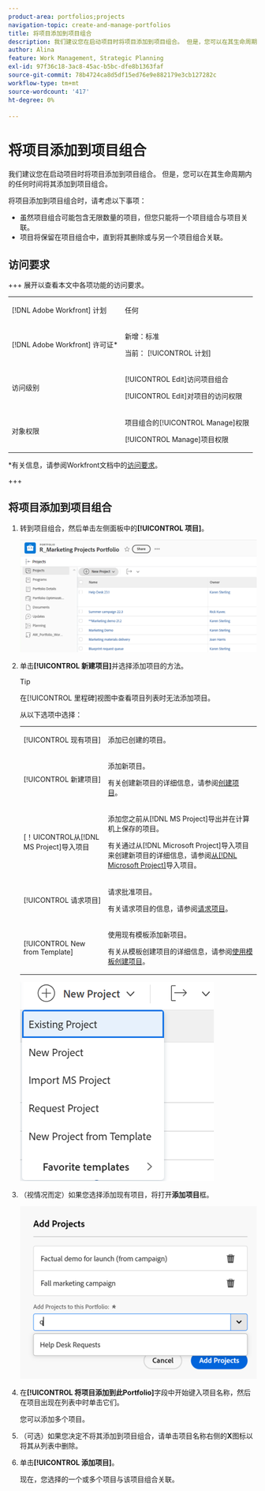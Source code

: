 ```yaml
---
product-area: portfolios;projects
navigation-topic: create-and-manage-portfolios
title: 将项目添加到项目组合
description: 我们建议您在启动项目时将项目添加到项目组合。 但是，您可以在其生命周期内的任何时间将其添加到项目组合。
author: Alina
feature: Work Management, Strategic Planning
exl-id: 97f36c18-3ac8-45ac-b5bc-dfe8b1363faf
source-git-commit: 78b4724ca8d5df15ed76e9e882179e3cb127282c
workflow-type: tm+mt
source-wordcount: '417'
ht-degree: 0%

---
```


# 将项目添加到项目组合

<!--Audited: 5/2025-->

<!--<span class="preview">The highlighted information on this page refers to functionality not yet generally available. It is available only in the Preview environment for all customers. The same features will also be available in the Production environment for all customers after a week from the Preview release. </span>   

<span class="preview">For more information, see [Interface modernization](/help/quicksilver/product-announcements/product-releases/interface-modernization/interface-modernization.md). </span>-->

我们建议您在启动项目时将项目添加到项目组合。 但是，您可以在其生命周期内的任何时间将其添加到项目组合。

将项目添加到项目组合时，请考虑以下事项：

* 虽然项目组合可能包含无限数量的项目，但您只能将一个项目组合与项目关联。
* 项目将保留在项目组合中，直到将其删除或与另一个项目组合关联。

## 访问要求

+++ 展开以查看本文中各项功能的访问要求。

<table style="table-layout:auto"> 
 <col> 
 <col> 
 <tbody> 
  <tr> 
   <td role="rowheader">[!DNL Adobe Workfront] 计划</td> 
   <td> <p>任何</p>
   </td> 
  </tr> 
  <tr> 
   <td role="rowheader">[!DNL Adobe Workfront] 许可证*</td> 
   <td><p>新增：标准</p> 
   <p>当前： [!UICONTROL 计划] </p> </td> 
  </tr> 
  <tr> 
   <td role="rowheader">访问级别</td> 
   <td> <p>[!UICONTROL Edit]访问项目组合</p> <p>[!UICONTROL Edit]对项目的访问权限</p> </td> 
  </tr> 
  <tr> 
   <td role="rowheader">对象权限</td> 
   <td> <p>项目组合的[!UICONTROL Manage]权限</p> <p>[!UICONTROL Manage]项目权限</p>  </td> 
  </tr> 
 </tbody> 
</table>

*有关信息，请参阅Workfront文档中的[访问要求](/help/quicksilver/administration-and-setup/add-users/access-levels-and-object-permissions/access-level-requirements-in-documentation.md)。

+++

## 将项目添加到项目组合

1. 转到项目组合，然后单击左侧面板中的&#x200B;**[!UICONTROL 项目]**。

   ![Portfolio项目](assets/qs-portfolio-with-projects-350x90.png)

1. 单击&#x200B;**[!UICONTROL 新建项目]**&#x200B;并选择添加项目的方法。

   >[!TIP]
   >
   >在[!UICONTROL 里程碑]视图中查看项目列表时无法添加项目。

   从以下选项中选择：

   <table style="table-layout:auto"> 
    <col> 
    <col> 
    <tbody> 
     <tr> 
      <td role="rowheader">[!UICONTROL 现有项目]</td> 
      <td> <p>添加已创建的项目。</p> </td> 
     </tr> 
     <tr> 
      <td role="rowheader">[!UICONTROL 新建项目]</td> 
      <td> <p>添加新项目。 </p> <p>有关创建新项目的详细信息，请参阅<a href="../../../manage-work/projects/create-projects/create-project.md" class="MCXref xref">创建项目</a>。 </p> </td> 
     </tr> 
     <tr> 
      <td role="rowheader">&lbrack;！UICONTROL从[!DNL MS Project]导入项目 </td> 
      <td> <p>添加您之前从[!DNL MS Project]导出并在计算机上保存的项目。 </p> <p>有关通过从[!DNL Microsoft Project]导入项目来创建新项目的详细信息，请参阅<a href="../../../manage-work/projects/create-projects/import-project-from-ms-project.md" class="MCXref xref">从[!DNL Microsoft Project]</a>导入项目。</p> </td> 
     </tr> 
     <tr> 
      <td role="rowheader">[!UICONTROL 请求项目]</td> 
      <td> <p>请求批准项目。</p> <p>有关请求项目的信息，请参阅<a href="../../../manage-work/projects/create-projects/request-project.md">请求项目</a>。 </p> </td> 
     </tr> 
     <tr> 
      <td role="rowheader">[!UICONTROL New from Template]</td> 
      <td> <p>使用现有模板添加新项目。 </p> <p>有关从模板创建项目的详细信息，请参阅<a href="../../../manage-work/projects/create-projects/create-project-from-template.md" class="MCXref xref">使用模板创建项目</a>。</p> </td> 
     </tr> 
    </tbody> 
   </table>

   ![新项目下拉列表](assets/new-project-dropdown-expanded-from-portfolio-nwe-350x376.png)

1. （视情况而定）如果您选择添加现有项目，将打开&#x200B;**添加项目**&#x200B;框。<!--check this after UI changes-->

   ![添加现有项目](assets/add-existing-projects-to-portfolios-box.png) <!--check this after UI changes-->

1. 在&#x200B;**[!UICONTROL 将项目添加到此Portfolio]**&#x200B;字段中开始键入项目名称，然后在项目出现在列表中时单击它们。 <!--check this after UI changes-->

   您可以添加多个项目。

1. （可选）如果您决定不将其添加到项目组合，请单击项目名称右侧的&#x200B;**X**&#x200B;图标以将其从列表中删除。

   <!--replace last step with this, for unshim: 1. (Optional) Click the **Delete** icon ![Delete icon](assets/delete-icon.png) next to the name of a project if you decide not to add it to the portfolio.-->

1. 单击&#x200B;**[!UICONTROL 添加项目]**。<!--check this after UI changes-->

   现在，您选择的一个或多个项目与该项目组合关联。
